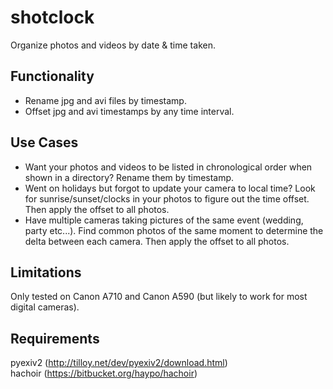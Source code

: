 shotclock
=========

Organize photos and videos by date &amp; time taken.


Functionality
-------------

*   Rename jpg and avi files by timestamp.
*   Offset jpg and avi timestamps by any time interval.


Use Cases
---------

*   Want your photos and videos to be listed in chronological order when shown in a directory?  Rename them by timestamp.
*   Went on holidays but forgot to update your camera to local time? Look for sunrise/sunset/clocks in your photos to figure out the time offset.  Then apply the offset to all photos.
*   Have multiple cameras taking pictures of the same event (wedding, party etc...).  Find common photos of the same moment to determine the delta between each camera. Then apply the offset to all photos.


Limitations
-----------
Only tested on Canon A710 and Canon A590 (but likely to work for most digital cameras).


Requirements
------------

pyexiv2 (http://tilloy.net/dev/pyexiv2/download.html)  
hachoir (https://bitbucket.org/haypo/hachoir)  
